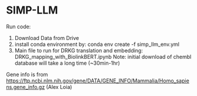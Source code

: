 # SIMP-LLM

Run code: 
  1) Download Data from  Drive 
  2) install conda environment by:
      conda env create -f simp_llm_env.yml
  3) Main file to run for DRKG translation and embedding: DRKG_mapping_with_BiolinkBERT.ipynb
      Note: initial download of chembl database will take a long time (~30min-1hr)

Gene info is from https://ftp.ncbi.nlm.nih.gov/gene/DATA/GENE_INFO/Mammalia/Homo_sapiens.gene_info.gz (Alex Loia)
